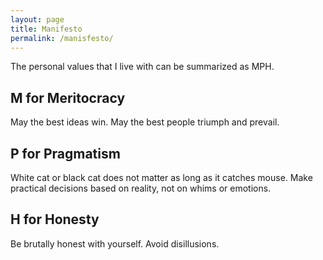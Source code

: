 ```yaml
---
layout: page
title: Manifesto
permalink: /manisfesto/
---
```


The personal values that I live with can be summarized as MPH.

## M for Meritocracy
May the best ideas win.
May the best people triumph and prevail.

## P for Pragmatism
White cat or black cat does not matter as long as it catches mouse.
Make practical decisions based on reality, not on whims or emotions.

## H for Honesty
Be brutally honest with yourself. 
Avoid disillusions.
